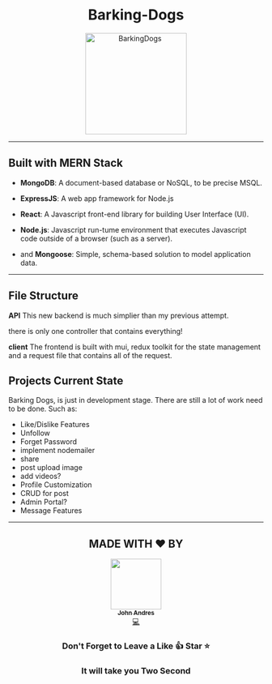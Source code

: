 <div align="center">

# Barking-Dogs

<img src="https://firebasestorage.googleapis.com/v0/b/bark-5b302.appspot.com/o/Bark%20Logo.png?alt=media&token=9a46d4a8-9c85-4db3-bc37-f3584cbb1deb" width="200px;" alt="BarkingDogs"/>
</div>
<hr>

## Built with MERN Stack

- <b>MongoDB</b>: A document-based database or NoSQL, to be precise MSQL.
- <b>ExpressJS</b>: A web app framework for Node.js
- <b>React</b>: A Javascript front-end library for building User Interface (UI).
- <b>Node.js</b>: Javascript run-tume environment that executes Javascript code outside of a browser (such as a server).

- and <b>Mongoose</b>: Simple, schema-based solution to model application data.
<hr>

## File Structure
<b>API</b> This new backend is much simplier than my previous attempt. 

there is only one controller that contains everything!

<b>client</b> The frontend is built with mui, redux toolkit for the state management and a request file that contains all of the request.

## Projects Current State
Barking Dogs, is just in development stage. There are still a lot of work need to be done.
Such as:
- Like/Dislike Features
- Unfollow
- Forget Password
- implement nodemailer
- share
- post upload image
- add videos?
- Profile Customization
- CRUD for post
- Admin Portal?
- Message Features
<hr>

<div align="center">

## MADE WITH ❤️ BY 

<td align="center"><a href="https://github.com/John4E656F"><img src="https://avatars.githubusercontent.com/u/104214379?v=4" width="100px;" alt=""/><br /><sub><b>John Andres</b></sub></a><br /><a href="https://github.com/John4E656F3" title="Code">💻</a> </td>


### Don't Forget to Leave a Like 👍 Star ⭐ 
### It will take you Two Second
</div>